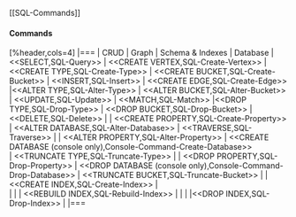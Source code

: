 [[SQL-Commands]]
#### Commands

[%header,cols=4]
|===
| CRUD | Graph | Schema & Indexes | Database 
| <<SELECT,SQL-Query>> | <<CREATE VERTEX,SQL-Create-Vertex>> | <<CREATE TYPE,SQL-Create-Type>> | <<CREATE BUCKET,SQL-Create-Bucket>> 
| <<INSERT,SQL-Insert>> | <<CREATE EDGE,SQL-Create-Edge>> |<<ALTER TYPE,SQL-Alter-Type>> | <<ALTER BUCKET,SQL-Alter-Bucket>>   
| <<UPDATE,SQL-Update>> | <<MATCH,SQL-Match>>  |<<DROP TYPE,SQL-Drop-Type>> | <<DROP BUCKET,SQL-Drop-Bucket>> 
| <<DELETE,SQL-Delete>> |  | <<CREATE PROPERTY,SQL-Create-Property>> | <<ALTER DATABASE,SQL-Alter-Database>>
| <<TRAVERSE,SQL-Traverse>> |  |  <<ALTER PROPERTY,SQL-Alter-Property>> | <<CREATE DATABASE (console only),Console-Command-Create-Database>>   
| <<TRUNCATE TYPE,SQL-Truncate-Type>> |  | <<DROP PROPERTY,SQL-Drop-Property>> | <<DROP DATABASE (console only),Console-Command-Drop-Database>> 
| <<TRUNCATE BUCKET,SQL-Truncate-Bucket>> | | <<CREATE INDEX,SQL-Create-Index>> |   
| | | <<REBUILD INDEX,SQL-Rebuild-Index>>  | 
|  | |<<DROP INDEX,SQL-Drop-Index>>  | 
|===
